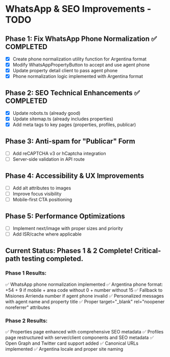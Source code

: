 # WhatsApp & SEO Improvements - TODO

## Phase 1: Fix WhatsApp Phone Normalization ✅ COMPLETED
- [x] Create phone normalization utility function for Argentina format
- [x] Modify WhatsAppPropertyButton to accept and use agent phone
- [x] Update property detail client to pass agent phone
- [x] Phone normalization logic implemented with Argentina format

## Phase 2: SEO Technical Enhancements ✅ COMPLETED
- [x] Update robots.ts (already good)
- [x] Update sitemap.ts (already includes properties)
- [x] Add meta tags to key pages (properties, profiles, publicar)

## Phase 3: Anti-spam for "Publicar" Form
- [ ] Add reCAPTCHA v3 or hCaptcha integration
- [ ] Server-side validation in API route

## Phase 4: Accessibility & UX Improvements
- [ ] Add alt attributes to images
- [ ] Improve focus visibility
- [ ] Mobile-first CTA positioning

## Phase 5: Performance Optimizations
- [ ] Implement next/image with proper sizes and priority
- [ ] Add ISR/cache where applicable

## Current Status: Phases 1 & 2 Complete! Critical-path testing completed.

### Phase 1 Results:
✅ WhatsApp phone normalization implemented
✅ Argentina phone format: +54 + 9 if mobile + area code without 0 + number without 15
✅ Fallback to Misiones Arrienda number if agent phone invalid
✅ Personalized messages with agent name and property title
✅ Proper target="_blank" rel="noopener noreferrer" attributes

### Phase 2 Results:
✅ Properties page enhanced with comprehensive SEO metadata
✅ Profiles page restructured with server/client components and SEO metadata
✅ Open Graph and Twitter card support added
✅ Canonical URLs implemented
✅ Argentina locale and proper site naming
